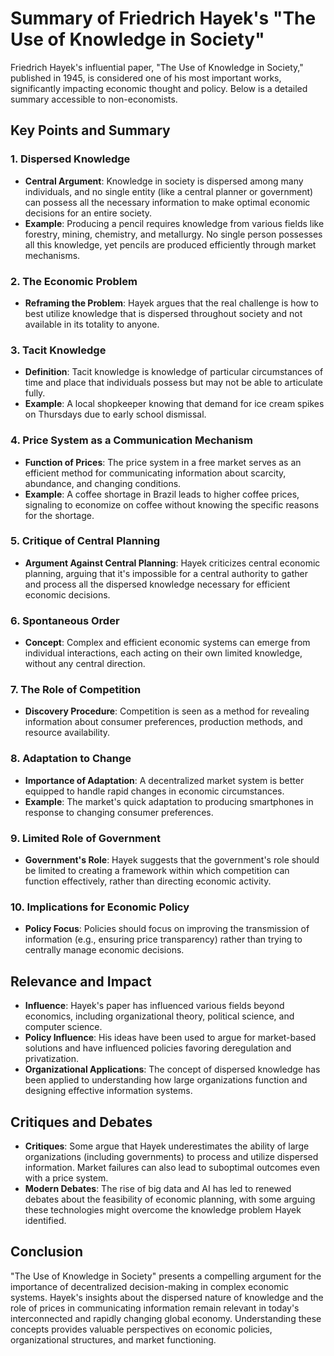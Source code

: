 # Summary of Friedrich Hayek's "The Use of Knowledge in Society"

Friedrich Hayek's influential paper, "The Use of Knowledge in Society," published in 1945, is considered one of his most important works, significantly impacting economic thought and policy. Below is a detailed summary accessible to non-economists.

## Key Points and Summary

### 1. Dispersed Knowledge

- **Central Argument**: Knowledge in society is dispersed among many individuals, and no single entity (like a central planner or government) can possess all the necessary information to make optimal economic decisions for an entire society.
- **Example**: Producing a pencil requires knowledge from various fields like forestry, mining, chemistry, and metallurgy. No single person possesses all this knowledge, yet pencils are produced efficiently through market mechanisms.

### 2. The Economic Problem

- **Reframing the Problem**: Hayek argues that the real challenge is how to best utilize knowledge that is dispersed throughout society and not available in its totality to anyone.

### 3. Tacit Knowledge

- **Definition**: Tacit knowledge is knowledge of particular circumstances of time and place that individuals possess but may not be able to articulate fully.
- **Example**: A local shopkeeper knowing that demand for ice cream spikes on Thursdays due to early school dismissal.

### 4. Price System as a Communication Mechanism

- **Function of Prices**: The price system in a free market serves as an efficient method for communicating information about scarcity, abundance, and changing conditions.
- **Example**: A coffee shortage in Brazil leads to higher coffee prices, signaling to economize on coffee without knowing the specific reasons for the shortage.

### 5. Critique of Central Planning

- **Argument Against Central Planning**: Hayek criticizes central economic planning, arguing that it's impossible for a central authority to gather and process all the dispersed knowledge necessary for efficient economic decisions.

### 6. Spontaneous Order

- **Concept**: Complex and efficient economic systems can emerge from individual interactions, each acting on their own limited knowledge, without any central direction.

### 7. The Role of Competition

- **Discovery Procedure**: Competition is seen as a method for revealing information about consumer preferences, production methods, and resource availability.

### 8. Adaptation to Change

- **Importance of Adaptation**: A decentralized market system is better equipped to handle rapid changes in economic circumstances.
- **Example**: The market's quick adaptation to producing smartphones in response to changing consumer preferences.

### 9. Limited Role of Government

- **Government's Role**: Hayek suggests that the government's role should be limited to creating a framework within which competition can function effectively, rather than directing economic activity.

### 10. Implications for Economic Policy

- **Policy Focus**: Policies should focus on improving the transmission of information (e.g., ensuring price transparency) rather than trying to centrally manage economic decisions.

## Relevance and Impact

- **Influence**: Hayek's paper has influenced various fields beyond economics, including organizational theory, political science, and computer science.
- **Policy Influence**: His ideas have been used to argue for market-based solutions and have influenced policies favoring deregulation and privatization.
- **Organizational Applications**: The concept of dispersed knowledge has been applied to understanding how large organizations function and designing effective information systems.

## Critiques and Debates

- **Critiques**: Some argue that Hayek underestimates the ability of large organizations (including governments) to process and utilize dispersed information. Market failures can also lead to suboptimal outcomes even with a price system.
- **Modern Debates**: The rise of big data and AI has led to renewed debates about the feasibility of economic planning, with some arguing these technologies might overcome the knowledge problem Hayek identified.

## Conclusion

"The Use of Knowledge in Society" presents a compelling argument for the importance of decentralized decision-making in complex economic systems. Hayek's insights about the dispersed nature of knowledge and the role of prices in communicating information remain relevant in today's interconnected and rapidly changing global economy. Understanding these concepts provides valuable perspectives on economic policies, organizational structures, and market functioning.
